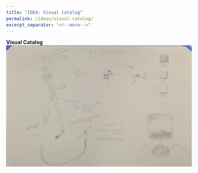 ```yaml
---
title: "IDEA: Visual Catalog"
permalink: /ideas/visual-catalog/
excerpt_separator: "<!--more-->"
---
```


**Visual Catalog**
![full-visual-catalog](/assets/images/full-visual-catalog.jpg)
